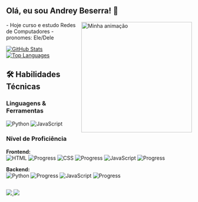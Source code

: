 ## Olá, eu sou Andrey Beserra! 👋
<img align="right" alt="Minha animação" src="https://github.com/user-attachments/assets/c03049df-6eb9-4bed-a5e0-ea63c38e6c3f" width="300">
- Hoje curso e estudo Redes de Computadores
- pronomes: Ele/Dele

[![GitHub Stats](https://github-readme-stats.vercel.app/api?username=AndreyBeserra&show_icons=true&theme=radical&hide=contribs,prs)](https://github.com/anuraghazra/github-readme-stats)
[![Top Languages](https://github-readme-stats.vercel.app/api/top-langs/?username=AndreyBeserra&layout=compact&theme=radical&hide=html,css,shell&include_all_commits=true)](https://github.com/anuraghazra/github-readme-stats)

## 🛠 Habilidades Técnicas

### Linguagens & Ferramentas
![Python](https://img.shields.io/badge/Python-3776AB?style=for-the-badge&logo=python&logoColor=white)
![JavaScript](https://img.shields.io/badge/JavaScript-F7DF1E?style=for-the-badge&logo=javascript&logoColor=black)

### Nível de Proficiência
**Frontend:**  
![HTML](https://img.shields.io/badge/HTML5-E34F26?style=flat-square&logo=html5&logoColor=white) ![Progress](https://geps.dev/progress/40)
![CSS](https://img.shields.io/badge/CSS3-1572B6?style=flat-square&logo=css3&logoColor=white) ![Progress](https://geps.dev/progress/50)
![JavaScript](https://img.shields.io/badge/JavaScript-F7DF1E?style=flat-square&logo=javascript&logoColor=black) ![Progress](https://geps.dev/progress/10)

**Backend:**  
![Python](https://img.shields.io/badge/Python-3776AB?style=flat-square&logo=python&logoColor=white) ![Progress](https://geps.dev/progress/40)
![JavaScript](https://img.shields.io/badge/JavaScript-F7DF1E?style=flat-square&logo=javascript&logoColor=black) ![Progress](https://geps.dev/progress/10)


## 

<div>
    <a href="mailto:andreybeserra@gmail.com" target="_blank">
        <img src="https://img.shields.io/badge/-Gmail-%23333?style=for-the-badge&logo=gmail&logoColor=white" target="_blank">
    </a>
    <a href="https://www.linkedin.com/in/andrey-beserra-da-rocha-rodrigues-9358b1271" target="_blank">
        <img src="https://img.shields.io/badge/-LinkedIn-%230077B5?style=for-the-badge&logo=linkedin&logoColor=white" target="_blank">
    </a>
</div>

